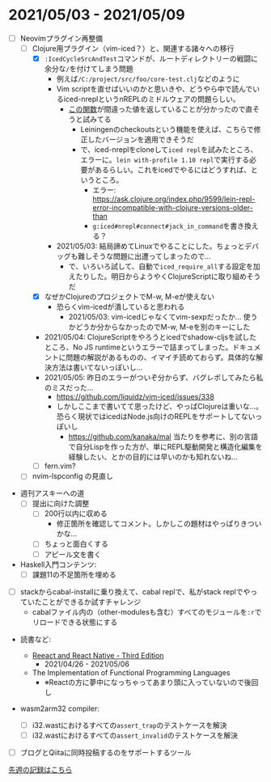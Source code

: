 # 2021/05/03 - 2021/05/09

- [ ] Neovimプラグイン再整備
    - [ ] Clojure用プラグイン（vim-iced？）と、関連する諸々への移行
        - [x] `:IcedCycleSrcAndTest`コマンドが、ルートディレクトリーの戦闘に余分な`/`を付けてしまう問題
            - 例えば`/C:/project/src/foo/core-test.clj`などのように
            - Vim scriptを直せばいいのかと思いきや、どうやら中で読んでいるiced-nreplというnREPLのミドルウェアの問題らしい。
                - [この関数](https://github.com/liquidz/iced-nrepl/blob/f400800e9350a3110586cab01a53c90dad7bd24b/src/iced/nrepl/namespace.clj#L80-L90)が間違った値を返していることが分かったので直そうと試みてる
                    - Leiningenのcheckoutsという機能を使えば、こちらで修正したバージョンを適用できそうだ
                    - で、iced-nreplをcloneして`iced repl`を試みたところ、エラーに。`lein with-profile 1.10 repl`で実行する必要があるらしい。これをicedでやるにはどうすれば、というところ。
                        - エラー: <https://ask.clojure.org/index.php/9599/lein-repl-error-incompatible-with-clojure-versions-older-than>
                        - `g:iced#nrepl#connect#jack_in_command`を書き換える？
            - 2021/05/03: 結局諦めてLinuxでやることにした。ちょっとデバッグも難しそうな問題に出遭ってしまったので...
                - で、いろいろ試して、自動で`iced_require_all`する設定を加えたりした。明日からようやくClojureScriptに取り組めそうだ
        - [x] なぜかClojureのプロジェクトでM-w, M-eが使えない
            - 恐らくvim-icedが潰していると思われる
                - 2021/05/03: vim-icedじゃなくてvim-sexpだったか... 使うかどうか分からなかったのでM-w, M-eを別のキーにした
        - 2021/05/04: ClojureScriptをやろうとicedでshadow-cljsを試したところ、No JS runtimeというエラーで詰まってしまった。ドキュメントに問題の解説があるものの、イマイチ読めておらず。具体的な解決方法は書いてないっぽいし...
        - 2021/05/05: 昨日のエラーがついぞ分からず、バグレポしてみたら私のミスだった...
            - <https://github.com/liquidz/vim-iced/issues/338>
            - しかしここまで書いてて思ったけど、やっぱClojureは重いな...。恐らく現状ではicedはNode.js向けのREPLをサポートしてないっぽいし
                - <https://github.com/kanaka/mal> 当たりを参考に、別の言語で自分Lispを作った方が、単にREPL駆動開発と構造化編集を経験したい、とかの目的には早いのかも知れないね...
        - [ ] fern.vim?
    - [ ] nvim-lspconfig の見直し
- 週刊アスキーへの道
    - [ ] 提出に向けた調整
        - [ ] 200行以内に収める
            - 修正箇所を確認してコメント。しかしこの題材はやっぱりきついかな...
        - [ ] ちょっと面白くする
        - [ ] アピール文を書く
- Haskell入門コンテンツ:
    - [ ] 課題11の不足箇所を埋める
- [ ] stackからcabal-installに乗り換えて、cabal replで、私がstack replでやっていたことができるか試すチャレンジ
    - cabalファイル内の（other-modulesも含む）すべてのモジュールを`:r`でリロードできる状態にする
- 読書など:
    - [Reeact and React Native - Third Edition](https://www.packtpub.com/product/react-and-react-native-third-edition/9781839211140)
        - 2021/04/26 - 2021/05/06
    - The Implementation of Functional Programming Languages
        - ※Reactの方に夢中になっちゃってあまり頭に入っていないので後回し

- wasm2arm32 compiler:
    - [ ] i32.wastにおけるすべての`assert_trap`のテストケースを解決
    - [ ] i32.wastにおけるすべての`assert_invalid`のテストケースを解決
- [ ] ブログとQiitaに同時投稿するのをサポートするツール

[先週の記録はこちら](https://github.com/igrep/daily-commits/blob/8d7772e2eafc4b450ac683ada73c961bff13d050/yesterday.md)
